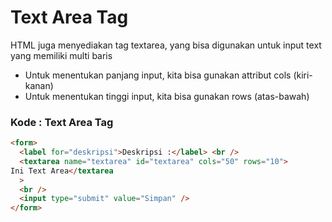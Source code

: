 # Text Area Tag

HTML juga menyediakan tag textarea, yang bisa digunakan untuk input text yang memiliki multi baris <br>

- Untuk menentukan panjang input, kita bisa gunakan attribut cols (kiri-kanan)
- Untuk menentukan tinggi input, kita bisa gunakan rows (atas-bawah)

### Kode : Text Area Tag

```html
<form>
  <label for="deskripsi">Deskripsi :</label> <br />
  <textarea name="textarea" id="textarea" cols="50" rows="10">
Ini Text Area</textarea
  >
  <br />
  <input type="submit" value="Simpan" />
</form>
```
